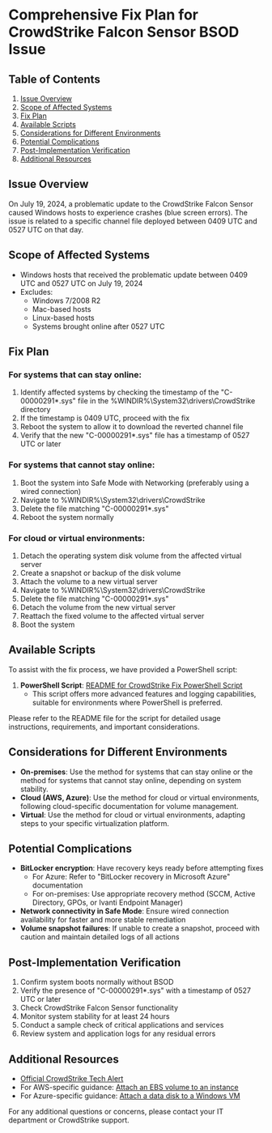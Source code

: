 # Comprehensive Fix Plan for CrowdStrike Falcon Sensor BSOD Issue

## Table of Contents
1. [Issue Overview](#issue-overview)
2. [Scope of Affected Systems](#scope-of-affected-systems)
3. [Fix Plan](#fix-plan)
4. [Available Scripts](#available-scripts)
5. [Considerations for Different Environments](#considerations-for-different-environments)
6. [Potential Complications](#potential-complications)
7. [Post-Implementation Verification](#post-implementation-verification)
8. [Additional Resources](#additional-resources)

## Issue Overview

On July 19, 2024, a problematic update to the CrowdStrike Falcon Sensor caused Windows hosts to experience crashes (blue screen errors). The issue is related to a specific channel file deployed between 0409 UTC and 0527 UTC on that day.

## Scope of Affected Systems

- Windows hosts that received the problematic update between 0409 UTC and 0527 UTC on July 19, 2024
- Excludes:
  - Windows 7/2008 R2
  - Mac-based hosts
  - Linux-based hosts
  - Systems brought online after 0527 UTC

## Fix Plan

### For systems that can stay online:
1. Identify affected systems by checking the timestamp of the "C-00000291*.sys" file in the %WINDIR%\System32\drivers\CrowdStrike directory
2. If the timestamp is 0409 UTC, proceed with the fix
3. Reboot the system to allow it to download the reverted channel file
4. Verify that the new "C-00000291*.sys" file has a timestamp of 0527 UTC or later

### For systems that cannot stay online:
1. Boot the system into Safe Mode with Networking (preferably using a wired connection)
2. Navigate to %WINDIR%\System32\drivers\CrowdStrike
3. Delete the file matching "C-00000291*.sys"
4. Reboot the system normally

### For cloud or virtual environments:
1. Detach the operating system disk volume from the affected virtual server
2. Create a snapshot or backup of the disk volume
3. Attach the volume to a new virtual server
4. Navigate to %WINDIR%\System32\drivers\CrowdStrike
5. Delete the file matching "C-00000291*.sys"
6. Detach the volume from the new virtual server
7. Reattach the fixed volume to the affected virtual server
8. Boot the system

## Available Scripts

To assist with the fix process, we have provided a PowerShell script:

1. **PowerShell Script**: [README for CrowdStrike Fix PowerShell Script](https://github.com/jrobinfo/crowdstrike_fix_7-19-24/blob/main/README_for_CrowdStrike_Fix_PowerShell_Script.md)
   - This script offers more advanced features and logging capabilities, suitable for environments where PowerShell is preferred.

Please refer to the README file for the script for detailed usage instructions, requirements, and important considerations.

## Considerations for Different Environments

- **On-premises**: Use the method for systems that can stay online or the method for systems that cannot stay online, depending on system stability.
- **Cloud (AWS, Azure)**: Use the method for cloud or virtual environments, following cloud-specific documentation for volume management.
- **Virtual**: Use the method for cloud or virtual environments, adapting steps to your specific virtualization platform.

## Potential Complications

- **BitLocker encryption**: Have recovery keys ready before attempting fixes
  - For Azure: Refer to "BitLocker recovery in Microsoft Azure" documentation
  - For on-premises: Use appropriate recovery method (SCCM, Active Directory, GPOs, or Ivanti Endpoint Manager)
- **Network connectivity in Safe Mode**: Ensure wired connection availability for faster and more stable remediation
- **Volume snapshot failures**: If unable to create a snapshot, proceed with caution and maintain detailed logs of all actions

## Post-Implementation Verification

1. Confirm system boots normally without BSOD
2. Verify the presence of "C-00000291*.sys" with a timestamp of 0527 UTC or later
3. Check CrowdStrike Falcon Sensor functionality
4. Monitor system stability for at least 24 hours
5. Conduct a sample check of critical applications and services
6. Review system and application logs for any residual errors

## Additional Resources

- [Official CrowdStrike Tech Alert](https://supportportal.crowdstrike.com/s/article/Tech-Alert-Windows-crashes-related-to-Falcon-Sensor-2024-07-19)
- For AWS-specific guidance: [Attach an EBS volume to an instance](https://docs.aws.amazon.com/AWSEC2/latest/UserGuide/ebs-attaching-volume.html)
- For Azure-specific guidance: [Attach a data disk to a Windows VM](https://docs.microsoft.com/en-us/azure/virtual-machines/windows/attach-managed-disk-portal)

For any additional questions or concerns, please contact your IT department or CrowdStrike support.
